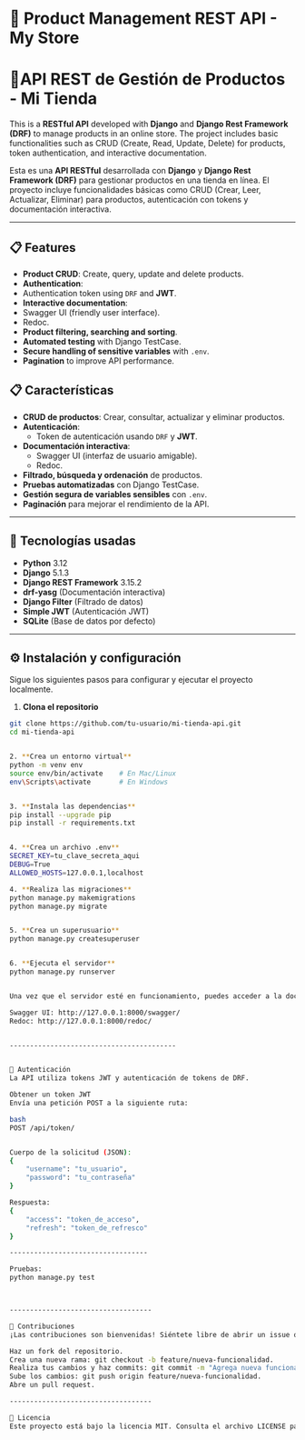 # 🛒 Product Management REST API - My Store
# 🛒API REST de Gestión de Productos - Mi Tienda

This is a **RESTful API** developed with **Django** and **Django Rest Framework (DRF)** to manage products in an online store. The project includes basic functionalities such as CRUD (Create, Read, Update, Delete) for products, token authentication, and interactive documentation.

Esta es una **API RESTful** desarrollada con **Django** y **Django Rest Framework (DRF)** para gestionar productos en una tienda en línea. El proyecto incluye funcionalidades básicas como CRUD (Crear, Leer, Actualizar, Eliminar) para productos, autenticación con tokens y documentación interactiva.

---
## 📋 **Features**

- **Product CRUD**: Create, query, update and delete products.
- **Authentication**:
- Authentication token using `DRF` and **JWT**.
- **Interactive documentation**:
- Swagger UI (friendly user interface).
- Redoc.
- **Product filtering, searching and sorting**.
- **Automated testing** with Django TestCase.
- **Secure handling of sensitive variables** with `.env`.
- **Pagination** to improve API performance.
  
## 📋 **Características**

- **CRUD de productos**: Crear, consultar, actualizar y eliminar productos.
- **Autenticación**: 
  - Token de autenticación usando `DRF` y **JWT**.
- **Documentación interactiva**:
  - Swagger UI (interfaz de usuario amigable).
  - Redoc.
- **Filtrado, búsqueda y ordenación** de productos.
- **Pruebas automatizadas** con Django TestCase.
- **Gestión segura de variables sensibles** con `.env`.
- **Paginación** para mejorar el rendimiento de la API.

---

## 🚀 **Tecnologías usadas**

- **Python** 3.12
- **Django** 5.1.3
- **Django REST Framework** 3.15.2
- **drf-yasg** (Documentación interactiva)
- **Django Filter** (Filtrado de datos)
- **Simple JWT** (Autenticación JWT)
- **SQLite** (Base de datos por defecto)

---

## ⚙️ **Instalación y configuración**

Sigue los siguientes pasos para configurar y ejecutar el proyecto localmente.

1. **Clona el repositorio**

```bash
git clone https://github.com/tu-usuario/mi-tienda-api.git
cd mi-tienda-api


2. **Crea un entorno virtual**
python -m venv env
source env/bin/activate    # En Mac/Linux
env\Scripts\activate       # En Windows


3. **Instala las dependencias**
pip install --upgrade pip
pip install -r requirements.txt


4. **Crea un archivo .env**
SECRET_KEY=tu_clave_secreta_aqui
DEBUG=True
ALLOWED_HOSTS=127.0.0.1,localhost

4. **Realiza las migraciones**
python manage.py makemigrations
python manage.py migrate


5. **Crea un superusuario**
python manage.py createsuperuser


6. **Ejecuta el servidor**
python manage.py runserver


Una vez que el servidor esté en funcionamiento, puedes acceder a la documentación interactiva en las siguientes rutas:

Swagger UI: http://127.0.0.1:8000/swagger/
Redoc: http://127.0.0.1:8000/redoc/


-----------------------------------------


🔑 Autenticación
La API utiliza tokens JWT y autenticación de tokens de DRF.

Obtener un token JWT
Envía una petición POST a la siguiente ruta:

bash
POST /api/token/


Cuerpo de la solicitud (JSON):
{
    "username": "tu_usuario",
    "password": "tu_contraseña"
}

Respuesta:
{
    "access": "token_de_acceso",
    "refresh": "token_de_refresco"
}

----------------------------------

Pruebas:
python manage.py test



-----------------------------------

🤝 Contribuciones
¡Las contribuciones son bienvenidas! Siéntete libre de abrir un issue o un pull request.

Haz un fork del repositorio.
Crea una nueva rama: git checkout -b feature/nueva-funcionalidad.
Realiza tus cambios y haz commits: git commit -m "Agrega nueva funcionalidad".
Sube los cambios: git push origin feature/nueva-funcionalidad.
Abre un pull request.

-----------------------------------

🔗 Licencia
Este proyecto está bajo la licencia MIT. Consulta el archivo LICENSE para más detalles.
